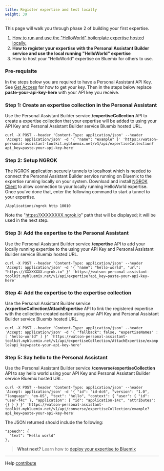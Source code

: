 ```yaml
---
title: Register expertise and test locally
weight: 30
---
```

This page will walk you through phase 2 of building your first expertise.

1. [How to run and use the "HelloWorld" boilerplate expertise hosted locally.]({{site.baseurl}}/expertise/build-expertise)
2. **How to register your expertise with the Personal Assistant Builder service and use the local running "HelloWorld" expertise**
3. How to host your "HelloWorld" expertise on Bluemix for others to use.

### Pre-requisite
In the steps below you are required to have a Personal Assistant API Key. See [Get Access]({{site.baseurl}}/get-started/get-api-key/) for how to get your key.  Then in the steps below replace **paste-your-api-key-here** with your API key you receive.

### Step 1: Create an expertise collection in the Personal Assistant
Use the Personal Assistant Builder service **/expertiseCollection** API to create a expertise collection that your expertise will be added to using your API Key and Personal Assistant Builder service Bluemix hosted URL.

`curl -X POST --header 'Content-Type: application/json' --header 'Accept: application/json' -d '{
  "name": "example"
}' 'https://watson-personal-assistant-toolkit.mybluemix.net/v1/api/expertiseCollection?api_key=paste-your-api-key-here'`

### Step 2: Setup NGROK
The NGROK application securely tunnels to localhost which is needed to connect the Personal Assistant Builder service running on Bluemix to the expertise running locally on your system. Download and install [NGROK Client](https://ngrok.com) to allow connection to your locally running HelloWorld expertise.  Once you've done that, enter the following command to start a tunnel to your expertise.

`/Applications/ngrok http 10010`

Note the "https://XXXXXXXX.ngrok.io" path that will be displayed; it will be used in the next step.

### Step 3: Add the expertise to the Personal Assistant
Use the Personal Assistant Builder service **/expertise** API to add your locally running expertise to the  using your API Key and Personal Assistant Builder service Bluemix hosted URL.

`curl -X POST --header 'Content-Type: application/json' --header 'Accept: application/json' -d '{
  "name": "hello-world",
  "url": "https://XXXXXXXX.ngrok.io"
}' 'https://watson-personal-assistant-toolkit.mybluemix.net/v1/api/expertise?api_key=paste-your-api-key-here'`

### Step 4: Add the expertise to the expertise collection
Use the Personal Assistant Builder service **/expertiseCollection/AttachExpertise** API to link the registered expertise with the collection created earlier using your API Key and Personal Assistant Builder service Bluemix hosted URL.

`curl -X POST --header 'Content-Type: application/json' --header 'Accept: application/json' -d '{
  "fallback": false,
  "expertiseNames" : [
    "hello-world"
  ]
}' 'https://watson-personal-assistant-toolkit.mybluemix.net/v1/api/expertiseCollection/AttachExpertise/example?api_key=paste-your-api-key-here'`

### Step 5: Say hello to the Personal Assistant
Use the Personal Assistant Builder service **/converse/expertiseCollection** API to say hello world using your API Key and Personal Assistant Builder service Bluemix hosted URL.

`curl -X POST --header 'Content-Type: application/json' --header 'Accept: application/json' -d '{
  "id": "id-dc6",
  "version": "1.0",
  "language": "en-US",
  "text": "hello",
  "context": {
    "user": {
      "id": "user-f4c"
    },
    "application": {
      "id": "application-14c",
      "attributes": {}
    }
  }
}' 'https://watson-personal-assistant-toolkit.mybluemix.net/v1/api/converse/expertiseCollection/example?api_key=paste-your-api-key-here'`

The JSON returned should include the following:

```
"speech": {
  "text": "Hello world"
},
```

> **What next?** Learn how to [deploy your expertise to Bluemix]({{site.baseurl}}/expertise/deploy-to-bluemix/)

--------
Help [contribute]({{site.baseurl}}/contribute/contribute-doc/)

